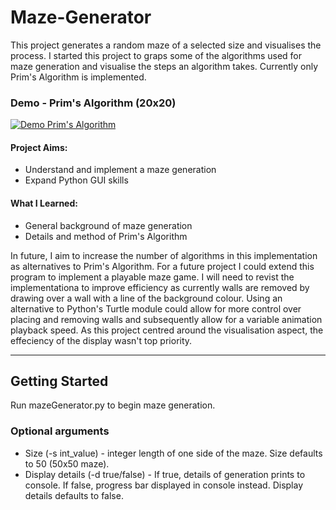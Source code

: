 # Maze-Generator
 
This project generates a random maze of a selected size and visualises the process. I started this project to graps some of the algorithms used for maze generation and visualise the steps an algorithm takes. Currently only Prim's Algorithm is implemented.

### Demo - Prim's Algorithm (20x20)

[![Demo Prim's Algorithm](https://media.giphy.com/media/S44bVOtLqbP49oyGPT/giphy.gif)](https://www.youtube.com/watch?v=lCfpZhXvS_Q)

#### Project Aims:
- Understand and implement a maze generation
- Expand Python GUI skills

#### What I Learned:
- General background of maze generation
- Details and method of Prim's Algorithm

In future, I aim to increase the number of algorithms in this implementation as alternatives to Prim's Algorithm. For a future project I could extend this program to implement a playable maze game. I will need to revist the implementationa to improve efficiency as currently walls are removed by drawing over a wall with a line of the background colour. Using an alternative to Python's Turtle module could allow for more control over placing and removing walls and subsequently allow for a variable animation playback speed. As this project centred around the visualisation aspect, the effeciency of the display wasn't top priority. 

-------------------------------------------------------

## Getting Started
Run mazeGenerator.py to begin maze generation.

### Optional arguments
- Size (-s int_value) - integer length of one side of the maze. Size defaults to 50 (50x50 maze).  
- Display details (-d true/false) - If true, details of generation prints to console. If false, progress bar displayed in console instead. Display details defaults to false.
